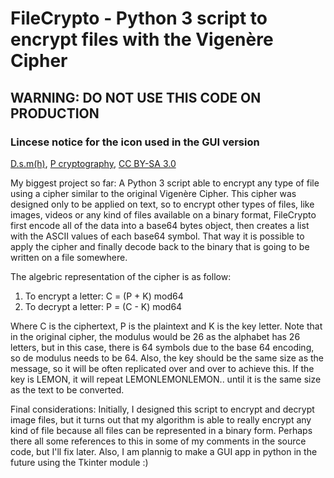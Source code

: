 # FileCrypto - Python 3 script to encrypt files with the Vigenère Cipher

<h2> WARNING: DO NOT USE THIS CODE ON PRODUCTION </h2>

<h3> Lincese notice for the icon used in the GUI version </h3>
<a href="https://commons.wikimedia.org/wiki/User:D.s.m(h)">D.s.m(h)</a>, <a href="https://commons.wikimedia.org/wiki/File:P_cryptography.png">P cryptography</a>, <a href="https://creativecommons.org/licenses/by-sa/3.0/legalcode" rel="license">CC BY-SA 3.0</a>

<p> My biggest project so far: A Python 3 script able to encrypt any type of file using a cipher similar to the original Vigenère Cipher. This cipher was designed only to be applied on text, so to encrypt other types of files, like images, videos or any kind of files available on a binary format, FileCrypto first encode all of the data into a base64 bytes object, then creates a list with the ASCII values of each base64 symbol. That way it is possible to apply the cipher and finally decode back to the binary that is going to be written on a file somewhere.</p>

<p>The algebric representation of the cipher is as follow:</p>
<ol>
    <li> To encrypt a letter: C = (P + K) mod64 </li>
    <li> To decrypt a letter: P = (C - K) mod64 </li>
</ol>

<p> Where C is the ciphertext, P is the plaintext and K is the key letter. Note that in the original cipher, the modulus would be 26 as the alphabet has 26 letters, but in this case, there is 64 symbols due to the base 64 encoding, so de modulus needs to be 64. Also, the key should be the same size as the message, so it will be often replicated over and over to achieve this. If the key is LEMON, it will repeat LEMONLEMONLEMON.. until it is the same size as the text to be converted.</p>

<p> Final considerations: Initially, I designed this script to encrypt and decrypt image files, but it turns out that my algorithm is able to really encrypt any kind of file because all files can be represented in a binary form. Perhaps there all some references to this in some of my comments in the source code, but I'll fix later. Also, I am plannig to make a GUI app in python in the future using the Tkinter module :) </p>